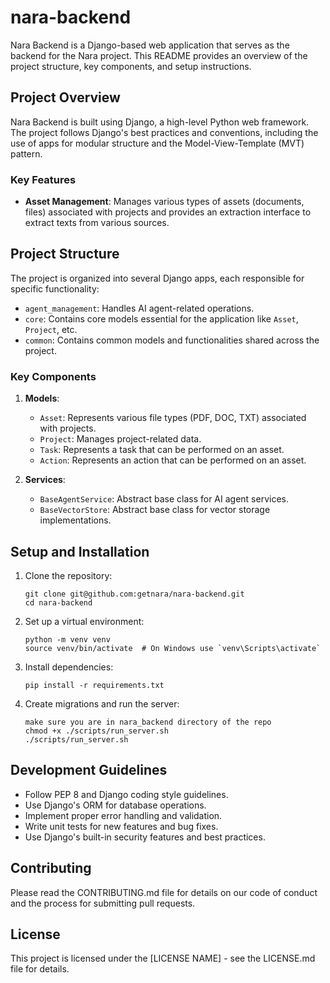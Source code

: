 # nara-backend
Nara Backend is a Django-based web application that serves as the backend for the Nara project. This README provides an overview of the project structure, key components, and setup instructions.

## Project Overview

Nara Backend is built using Django, a high-level Python web framework. The project follows Django's best practices and conventions, including the use of apps for modular structure and the Model-View-Template (MVT) pattern.

### Key Features

- **Asset Management**: Manages various types of assets (documents, files) associated with projects and provides an extraction interface to extract texts from various sources.

## Project Structure

The project is organized into several Django apps, each responsible for specific functionality:

- `agent_management`: Handles AI agent-related operations.
- `core`: Contains core models essential for the application like `Asset`, `Project`, etc.
- `common`: Contains common models and functionalities shared across the project.

### Key Components

1. **Models**:
   - `Asset`: Represents various file types (PDF, DOC, TXT) associated with projects.
   - `Project`: Manages project-related data.
   - `Task`: Represents a task that can be performed on an asset.
   - `Action`: Represents an action that can be performed on an asset.

2. **Services**:
   - `BaseAgentService`: Abstract base class for AI agent services.
   - `BaseVectorStore`: Abstract base class for vector storage implementations.

## Setup and Installation

1. Clone the repository:
   ```
   git clone git@github.com:getnara/nara-backend.git
   cd nara-backend
   ```

2. Set up a virtual environment:
   ```
   python -m venv venv
   source venv/bin/activate  # On Windows use `venv\Scripts\activate`
   ```

3. Install dependencies:
   ```
   pip install -r requirements.txt
   ```

4. Create migrations and run the server:
   ```
   make sure you are in nara_backend directory of the repo
   chmod +x ./scripts/run_server.sh
   ./scripts/run_server.sh
   ```


## Development Guidelines

- Follow PEP 8 and Django coding style guidelines.
- Use Django's ORM for database operations.
- Implement proper error handling and validation.
- Write unit tests for new features and bug fixes.
- Use Django's built-in security features and best practices.

## Contributing

Please read the CONTRIBUTING.md file for details on our code of conduct and the process for submitting pull requests.

## License

This project is licensed under the [LICENSE NAME] - see the LICENSE.md file for details.
